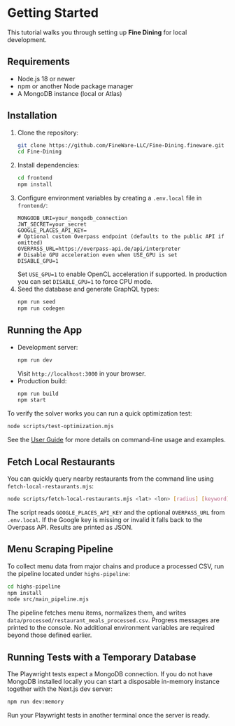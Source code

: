 # Getting Started

This tutorial walks you through setting up **Fine Dining** for local development.

## Requirements
- Node.js 18 or newer
- npm or another Node package manager
- A MongoDB instance (local or Atlas)

## Installation
1. Clone the repository:
   ```bash
   git clone https://github.com/FineWare-LLC/Fine-Dining.fineware.git
   cd Fine-Dining
   ```
2. Install dependencies:
   ```bash
   cd frontend
   npm install
   ```
3. Configure environment variables by creating a `.env.local` file in `frontend/`:
   ```dotenv
   MONGODB_URI=your_mongodb_connection
   JWT_SECRET=your_secret
   GOOGLE_PLACES_API_KEY=
   # Optional custom Overpass endpoint (defaults to the public API if omitted)
   OVERPASS_URL=https://overpass-api.de/api/interpreter
   # Disable GPU acceleration even when USE_GPU is set
   DISABLE_GPU=1
   ```
   Set `USE_GPU=1` to enable OpenCL acceleration if supported. In production you
   can set `DISABLE_GPU=1` to force CPU mode.
4. Seed the database and generate GraphQL types:
   ```bash
   npm run seed
   npm run codegen
   ```

## Running the App
- Development server:
  ```bash
  npm run dev
  ```
  Visit `http://localhost:3000` in your browser.
- Production build:
  ```bash
  npm run build
  npm start
  ```

To verify the solver works you can run a quick optimization test:
```bash
node scripts/test-optimization.mjs
```

See the [User Guide](./user_guide.md) for more details on command-line usage and examples.

## Fetch Local Restaurants

You can quickly query nearby restaurants from the command line using
`fetch-local-restaurants.mjs`:

```bash
node scripts/fetch-local-restaurants.mjs <lat> <lon> [radius] [keyword]
```

The script reads `GOOGLE_PLACES_API_KEY` and the optional `OVERPASS_URL`
from `.env.local`. If the Google key is missing or invalid it falls back to
the Overpass API. Results are printed as JSON.

## Menu Scraping Pipeline

To collect menu data from major chains and produce a processed CSV, run the
pipeline located under `highs-pipeline`:

```bash
cd highs-pipeline
npm install
node src/main_pipeline.mjs
```

The pipeline fetches menu items, normalizes them, and writes
`data/processed/restaurant_meals_processed.csv`. Progress messages are printed
to the console. No additional environment variables are required beyond those
defined earlier.

## Running Tests with a Temporary Database

The Playwright tests expect a MongoDB connection. If you do not have MongoDB
installed locally you can start a disposable in-memory instance together with
the Next.js dev server:

```bash
npm run dev:memory
```

Run your Playwright tests in another terminal once the server is ready.
